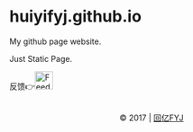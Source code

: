 # huiyifyj.github.io

My github page website.

Just Static Page.

反馈👉[<img src="http://cos.huiyifyj.cn/github/Feedback.png" alt="Feedback" width="32"/>](https://huiyifyj.github.io)
<br>
<br>
<div align=center>
    © 2017 | <a href="http://huiyifyj.cn" target="_blank">回亿FYJ</a>
</div>
